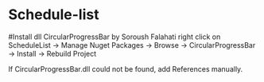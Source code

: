 # Schedule-list

#Install dll CircularProgressBar by Soroush Falahati
 right click on ScheduleList -> Manage Nuget Packages -> Browse -> CircularProgressBar -> Install -> Rebuild Project
 
 If CircularProgressBar.dll could not be found, add References manually.
